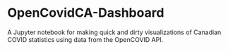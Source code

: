 # OpenCovidCA-Dashboard
A Jupyter notebook for making quick and dirty visualizations of Canadian COVID statistics using data from the OpenCOVID API.
